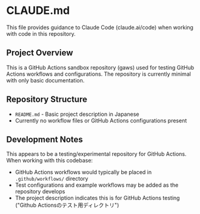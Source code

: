 # CLAUDE.md

This file provides guidance to Claude Code (claude.ai/code) when working with code in this repository.

## Project Overview

This is a GitHub Actions sandbox repository (gaws) used for testing GitHub Actions workflows and configurations. The repository is currently minimal with only basic documentation.

## Repository Structure

- `README.md` - Basic project description in Japanese
- Currently no workflow files or GitHub Actions configurations present

## Development Notes

This appears to be a testing/experimental repository for GitHub Actions. When working with this codebase:

- GitHub Actions workflows would typically be placed in `.github/workflows/` directory
- Test configurations and example workflows may be added as the repository develops
- The project description indicates this is for GitHub Actions testing ("Github Actionsのテスト用ディレクトリ")